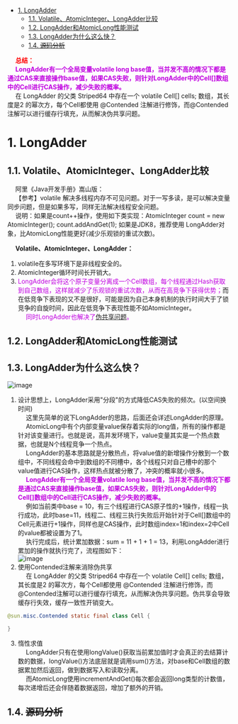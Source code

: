 
<!-- TOC -->

- [1. LongAdder](#1-longadder)
    - [1.1. Volatile、AtomicInteger、LongAdder比较](#11-volatileatomicintegerlongadder比较)
    - [1.2. LongAdder和AtomicLong性能测试](#12-longadder和atomiclong性能测试)
    - [1.3. LongAdder为什么这么快？](#13-longadder为什么这么快)
    - [1.4. ~~源码分析~~](#14-源码分析)

<!-- /TOC -->

&emsp; **<font color = "red">总结：</font>**  
&emsp; **<font color = "clime">LongAdder有一个全局变量volatile long base值，当并发不高的情况下都是通过CAS来直接操作base值，如果CAS失败，则针对LongAdder中的Cell[]数组中的Cell进行CAS操作，减少失败的概率。</font>**  
&emsp; 在 LongAdder 的父类 Striped64 中存在一个 volatile Cell[] cells; 数组，其长度是2 的幂次方，每个Cell都使用 @Contended 注解进行修饰，而@Contended注解可以进行缓存行填充，从而解决伪共享问题。  

# 1. LongAdder 
## 1.1. Volatile、AtomicInteger、LongAdder比较
&emsp; 阿里《Java开发手册》嵩山版：    
&emsp; 【参考】volatile 解决多线程内存不可见问题。对于一写多读，是可以解决变量同步问题，但是如果多写，同样无法解决线程安全问题。  
&emsp; 说明：如果是count++操作，使用如下类实现：AtomicInteger count = new AtomicInteger(); count.addAndGet(1); 如果是JDK8，推荐使用 LongAdder对象，比AtomicLong性能更好(减少乐观锁的重试次数)。  


&emsp; **Volatile、AtomicInteger、LongAdder：**  
1. volatile在多写环境下是非线程安全的。  
2. AtomicInteger循环时间长开销大。  
3. <font color = "clime">LongAdder会将这个原子变量分离成一个Cell数组，每个线程通过Hash获取到自己数组，这样就减少了乐观锁的重试次数，从而在高竞争下获得优势；</font>而在低竞争下表现的又不是很好，可能是因为自己本身机制的执行时间大于了锁竞争的自旋时间，因此在低竞争下表现性能不如AtomicInteger。  
&emsp; <font color = "clime">同时LongAdder也解决了[伪共享问题](/docs/java/concurrent/PseudoSharing.md)。</font>  

## 1.2. LongAdder和AtomicLong性能测试  
<!-- 
阿里为什么推荐使用LongAdder，而不是volatile？ 
https://mp.weixin.qq.com/s/lpk5l4m0oFpPDDf6fl8mmQ
-->

## 1.3. LongAdder为什么这么快？ 
![image](https://gitee.com/wt1814/pic-host/raw/master/images/java/concurrent/concurrent-35.png)   
1. 设计思想上，LongAdder采用"分段"的方式降低CAS失败的频次。(以空间换时间)  
&emsp; 这里先简单的说下LongAdder的思路，后面还会详述LongAdder的原理。  
&emsp; AtomicLong中有个内部变量value保存着实际的long值，所有的操作都是针对该变量进行。也就是说，高并发环境下，value变量其实是一个热点数据，也就是N个线程竞争一个热点。  
&emsp; LongAdder的基本思路就是分散热点，将value值的新增操作分散到一个数组中，不同线程会命中到数组的不同槽中，各个线程只对自己槽中的那个value值进行CAS操作，这样热点就被分散了，冲突的概率就小很多。  
&emsp; **<font color = "clime">LongAdder有一个全局变量volatile long base值，当并发不高的情况下都是通过CAS来直接操作base值，如果CAS失败，则针对LongAdder中的Cell[]数组中的Cell进行CAS操作，减少失败的概率。</font>**  
&emsp; 例如当前类中base = 10，有三个线程进行CAS原子性的+1操作，线程一执行成功，此时base=11，线程二、线程三执行失败后开始针对于Cell[]数组中的Cell元素进行+1操作，同样也是CAS操作，此时数组index=1和index=2中Cell的value都被设置为了1。  
&emsp; 执行完成后，统计累加数据：sum = 11 + 1 + 1 = 13，利用LongAdder进行累加的操作就执行完了，流程图如下：  
![image](https://gitee.com/wt1814/pic-host/raw/master/images/java/concurrent/concurrent-36.png)   
2. 使用Contended注解来消除伪共享  
&emsp; 在 LongAdder 的父类 Striped64 中存在一个 volatile Cell[] cells; 数组，其长度是2 的幂次方，每个Cell都使用 @Contended 注解进行修饰，而@Contended注解可以进行缓存行填充，从而解决伪共享问题。伪共享会导致缓存行失效，缓存一致性开销变大。  

```java
@sun.misc.Contended static final class Cell {

}
```
3. 惰性求值  
&emsp; LongAdder只有在使用longValue()获取当前累加值时才会真正的去结算计数的数据，longValue()方法底层就是调用sum()方法，对base和Cell数组的数据累加然后返回，做到数据写入和读取分离。  
&emsp; 而AtomicLong使用incrementAndGet()每次都会返回long类型的计数值，每次递增后还会伴随着数据返回，增加了额外的开销。  

<!-- 
&emsp; 即LongAdder每个线程拥有自己的槽，各个线程一般只对自己槽中的那个值进行CAS操作。  
&emsp; 比如有三个线程同时对value增加1，那么value = 1 + 1 + 1 = 3  
&emsp; 但是对于LongAdder来说，内部有一个base变量，一个Cell[]数组。  

    * base变量：非竞争条件下，直接累加到该变量上  
    * Cell[\]数组：竞争条件下，累加个各个线程自己的槽Cell[i]中  

&emsp;最终结果的计算是下面这个形式：  
![image](https://gitee.com/wt1814/pic-host/raw/master/images/java/concurrent/concurrent-37.png)   
-->

## 1.4. ~~源码分析~~  
<!--
https://www.bilibili.com/video/BV1KE411K7Ts?p=2&spm_id_from=pageDriver
https://www.bilibili.com/video/BV1KE411K7Ts?p=3&spm_id_from=pageDriver
比AtomicLong更优秀的LongAdder确定不来了解一下吗？ 
https://mp.weixin.qq.com/s/rJAIoZLe9lnEcTj3SmgIZw
https://blog.csdn.net/jiangtianjiao/article/details/103844801/
-->
